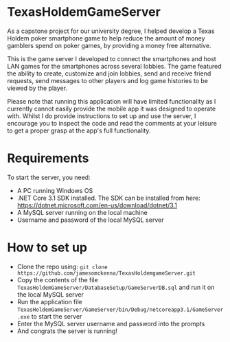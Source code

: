 # TexasHoldemGameServer
As a capstone project for our university degree, I helped develop a Texas Holdem poker smartphone game to help reduce the amount of money gamblers spend on poker games, by providing a money free alternative. 

This is the game server I developed to connect the smartphones and host LAN games for the smartphones across several lobbies. 
The game featured the ability to create, customize and join lobbies, send and receive friend requests, send messages to other players and log game histories to be viewed by the player.

Please note that running this application will have limited functionality as I currently cannot easily provide the mobile app it was designed to operate with.
Whilst I do provide instructions to set up and use the server, I encourage you to inspect the code and read the comments at your leisure to get a proper grasp at the app's full functionality.

# Requirements
To start the server, you need: 
- A PC running Windows OS
- .NET Core 3.1 SDK installed. The SDK can be installed from here: https://dotnet.microsoft.com/en-us/download/dotnet/3.1
- A MySQL server running on the local machine
- Username and password of the local MySQL server

# How to set up
- Clone the repo using: `git clone https://github.com/jamesomckenna/TexasHoldemgameServer.git`
- Copy the contents of the file `TexasHoldemGameServer/DatabaseSetup/GameServerDB.sql` and run it on the local MySQL server
- Run the application file `TexasHoldemGameServer/GameServer/bin/Debug/netcoreapp3.1/GameServer.exe` to start the server
- Enter the MySQL server username and password into the prompts 
- And congrats the server is running!
